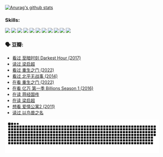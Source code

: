 
[![Anurag's github stats](https://github-readme-stats.vercel.app/api?username=w940853815)](https://github.com/anuraghazra/github-readme-stats)

### Skills:

<code><img height="32" src="https://cdn.jsdelivr.net/npm/simple-icons@v5/icons/python.svg"></code>
<code><img height="32" src="https://cdn.jsdelivr.net/npm/simple-icons@v5/icons/javascript.svg"></code>
<code><img height="32" src="https://cdn.jsdelivr.net/npm/simple-icons@v5/icons/django.svg"></code>
<code><img height="32" src="https://cdn.jsdelivr.net/npm/simple-icons@v5/icons/flask.svg"></code>
<code><img height="32" src="https://cdn.jsdelivr.net/npm/simple-icons@v5/icons/vuetify.svg"></code>
<code><img height="32" src="https://cdn.jsdelivr.net/npm/simple-icons@v5/icons/git.svg"></code>
<code><img height="32" src="https://cdn.jsdelivr.net/npm/simple-icons@v5/icons/docker.svg"></code>
<code><img height="32" src="https://cdn.jsdelivr.net/npm/simple-icons@v5/icons/postgresql.svg"></code>
<code><img height="32" src="https://cdn.jsdelivr.net/npm/simple-icons@v5/icons/elasticsearch.svg"></code>
<code><img height="32" src="https://cdn.jsdelivr.net/npm/simple-icons@v5/icons/macos.svg"></code>
<code><img height="32" src="https://cdn.jsdelivr.net/npm/simple-icons@v5/icons/linux.svg"></code>

### 🗣 豆瓣:

<!-- DOUBAN-ACTIVITIES:START -->
- [看过 至暗时刻 Darkest Hour‎ (2017)](https://www.douban.com/people/136069238/status/3891150447/?_i=54619069)
- [读过 梁启超](https://www.douban.com/people/136069238/status/3890762532/?_i=54619069)
- [看过 重生之门‎ (2022)](https://www.douban.com/people/136069238/status/3890599462/?_i=54619069)
- [看过 北平无战事‎ (2014)](https://www.douban.com/people/136069238/status/3889810506/?_i=54619069)
- [在看 重生之门‎ (2022)](https://www.douban.com/people/136069238/status/3882598762/?_i=54619069)
- [在看 亿万 第一季 Billions Season 1‎ (2016)](https://www.douban.com/people/136069238/status/3878098700/?_i=54619069)
- [在读 蒋经国传](https://www.douban.com/people/136069238/status/3877458956/?_i=54619069)
- [在读 梁启超](https://www.douban.com/people/136069238/status/3876806133/?_i=54619069)
- [想看 爱情公寓2‎ (2011)](https://www.douban.com/people/136069238/status/3876682115/?_i=54619069)
- [读过 以鸟兽之名](https://www.douban.com/people/136069238/status/3876369302/?_i=54619069)
<!-- DOUBAN-ACTIVITIES:END -->


![Snake animation](https://raw.githubusercontent.com/w940853815/w940853815/output/github-contribution-grid-snake.svg)

<!--
**w940853815/w940853815** is a ✨ _special_ ✨ repository because its `README.md` (this file) appears on your GitHub profile.

Here are some ideas to get you started:

- 🔭 I’m currently working on ...
- 🌱 I’m currently learning ...
- 👯 I’m looking to collaborate on ...
- 🤔 I’m looking for help with ...
- 💬 Ask me about ...
- 📫 How to reach me: ...
- 😄 Pronouns: ...
- ⚡ Fun fact: ...
-->
